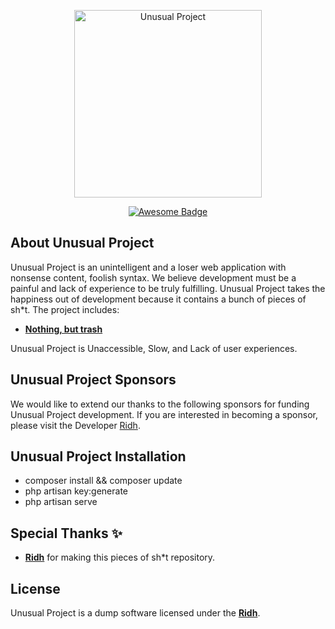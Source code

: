 <p align="center">
    <img src="https://media.tenor.com/bL3N_E4XsLsAAAAd/funny-dog.gif" width="300" alt="Unusual Project">
</p>
<p align="center">
    <a href="https://packagist.org/packages/laravel/framework">
        <img src="https://camo.githubusercontent.com/abb97269de2982c379cbc128bba93ba724d8822bfbe082737772bd4feb59cb54/68747470733a2f2f63646e2e7261776769742e636f6d2f73696e647265736f726875732f617765736f6d652f643733303566333864323966656437386661383536353265336136336531353464643865383832392f6d656469612f62616467652e737667" alt="Awesome Badge" data-canonical-src="https://cdn.rawgit.com/sindresorhus/awesome/d7305f38d29fed78fa85652e3a63e154dd8e8829/media/badge.svg" style="max-width: 100%;">
    </a>
</p>

## About Unusual Project

Unusual Project is an unintelligent and a loser web application with nonsense content, foolish syntax. We believe development must be a painful and lack of experience to be truly fulfilling. Unusual Project takes the happiness out of development because it contains a bunch of pieces of sh*t. The project includes:

- **[Nothing, but trash](https://www.trashloop.com/)**

Unusual Project is Unaccessible, Slow, and Lack of user experiences.

## Unusual Project Sponsors

We would like to extend our thanks to the following sponsors for funding Unusual Project development. If you are interested in becoming a sponsor, please visit the Developer [Ridh](https://facebook.com/Roung-Ridh).

## Unusual Project Installation

- composer install && composer update
- php artisan key:generate
- php artisan serve

## Special Thanks ✨

- **[Ridh](https://facebook.com/Roung-Ridh)** for making this pieces of sh*t repository.

## License

Unusual Project is a dump software licensed under the **[Ridh](https://codepen.io/Ridh31)**.
